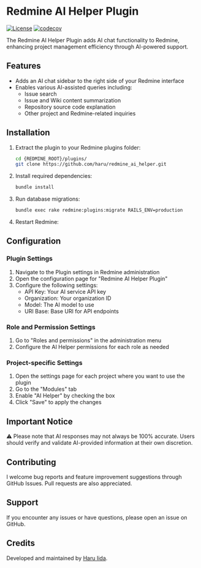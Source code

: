 # Redmine AI Helper Plugin

[![License](https://img.shields.io/badge/license-MIT-blue.svg)](LICENSE.md)
[![codecov](https://codecov.io/gh/haru/redmine_ai_helper/branch/develop/graph/badge.svg?token=37CJ55KBUU)](https://codecov.io/gh/haru/redmine_ai_helper)


The Redmine AI Helper Plugin adds AI chat functionality to Redmine, enhancing project management efficiency through AI-powered support.

## Features

- Adds an AI chat sidebar to the right side of your Redmine interface
- Enables various AI-assisted queries including:
  - Issue search
  - Issue and Wiki content summarization
  - Repository source code explanation
  - Other project and Redmine-related inquiries

## Installation

1. Extract the plugin to your Redmine plugins folder:
   ```bash
   cd {REDMINE_ROOT}/plugins/
   git clone https://github.com/haru/redmine_ai_helper.git
   ```

2. Install required dependencies:
   ```bash
   bundle install
   ```

3. Run database migrations:
   ```bash
   bundle exec rake redmine:plugins:migrate RAILS_ENV=production
   ```

4. Restart Redmine:


## Configuration

### Plugin Settings

1. Navigate to the Plugin settings in Redmine administration
2. Open the configuration page for "Redmine AI Helper Plugin"
3. Configure the following settings:
   - API Key: Your AI service API key
   - Organization: Your organization ID
   - Model: The AI model to use
   - URI Base: Base URI for API endpoints

### Role and Permission Settings

1. Go to "Roles and permissions" in the administration menu
2. Configure the AI Helper permissions for each role as needed

### Project-specific Settings

1. Open the settings page for each project where you want to use the plugin
2. Go to the "Modules" tab
3. Enable "AI Helper" by checking the box
4. Click "Save" to apply the changes

## Important Notice

⚠️ Please note that AI responses may not always be 100% accurate. Users should verify and validate AI-provided information at their own discretion.


## Contributing

I welcome bug reports and feature improvement suggestions through GitHub Issues. Pull requests are also appreciated.

## Support

If you encounter any issues or have questions, please open an issue on GitHub.


## Credits

Developed and maintained by [Haru Iida](https://github.com/haru).
